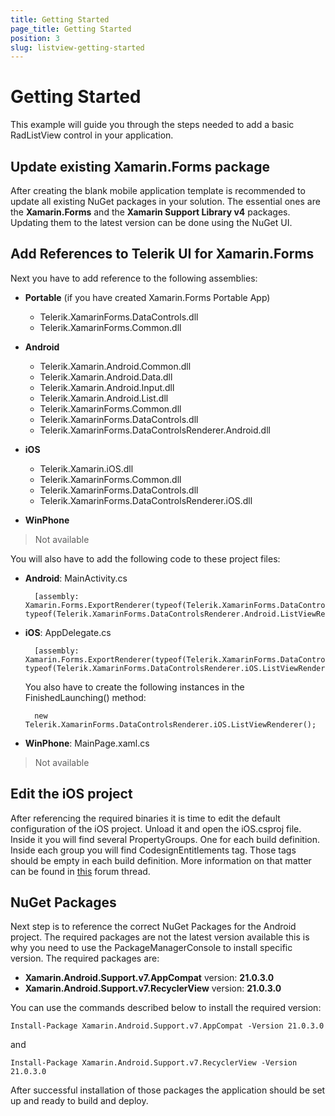 ```yaml
---
title: Getting Started
page_title: Getting Started
position: 3
slug: listview-getting-started
---
```


# Getting Started #

This example will guide you through the steps needed to add a basic RadListView control in your application.

## Update existing Xamarin.Forms package
After creating the blank mobile application template is recommended to update all existing NuGet packages in your solution. The essential ones are the **Xamarin.Forms** and the **Xamarin Support Library v4** packages. Updating them to the latest version can be done using the NuGet UI.

## Add References to Telerik UI for Xamarin.Forms ##
Next you have to add reference to the following assemblies:

* **Portable** (if you have created Xamarin.Forms Portable App)

	- Telerik.XamarinForms.DataControls.dll
	- Telerik.XamarinForms.Common.dll
* **Android**

	- Telerik.Xamarin.Android.Common.dll
	- Telerik.Xamarin.Android.Data.dll
	- Telerik.Xamarin.Android.Input.dll
	- Telerik.Xamarin.Android.List.dll
	- Telerik.XamarinForms.Common.dll
	- Telerik.XamarinForms.DataControls.dll
	- Telerik.XamarinForms.DataControlsRenderer.Android.dll
* **iOS**

	- Telerik.Xamarin.iOS.dll
	- Telerik.XamarinForms.Common.dll
	- Telerik.XamarinForms.DataControls.dll
	- Telerik.XamarinForms.DataControlsRenderer.iOS.dll
* **WinPhone**
	
>Not available

You will also have to add the following code to these project files:

* **Android**: MainActivity.cs
  
		[assembly: Xamarin.Forms.ExportRenderer(typeof(Telerik.XamarinForms.DataControls.RadListView), typeof(Telerik.XamarinForms.DataControlsRenderer.Android.ListViewRenderer))]

* **iOS**: AppDelegate.cs

		[assembly: Xamarin.Forms.ExportRenderer(typeof(Telerik.XamarinForms.DataControls.RadListView), typeof(Telerik.XamarinForms.DataControlsRenderer.iOS.ListViewRenderer))]
	You also have to create the following instances in the FinishedLaunching() method:

		new Telerik.XamarinForms.DataControlsRenderer.iOS.ListViewRenderer();


* **WinPhone**: MainPage.xaml.cs
    
>Not available

## Edit the iOS project
After referencing the required binaries it is time to edit the default configuration of the iOS project. Unload it and open the iOS.csproj file. Inside it you will find several PropertyGroups. One for each build definition. Inside each group you will find CodesignEntitlements tag. Those tags should be empty in each build definition. More information on that matter can be found in [this]({http://forums.xamarin.com/discussion/39674/iphonesimulator-build-results-in-no-valid-ios-code-signing-keys-found-in-keychain}) forum thread.

## NuGet Packages
Next step is to reference the correct NuGet Packages for the Android project. The required packages are not the latest version available this is why you need to use the PackageManagerConsole to install specific version. The required packages are:
* **Xamarin.Android.Support.v7.AppCompat** version: **21.0.3.0**
* **Xamarin.Android.Support.v7.RecyclerView** version: **21.0.3.0**

You can use the commands described below to install the required version:

	Install-Package Xamarin.Android.Support.v7.AppCompat -Version 21.0.3.0
and

	Install-Package Xamarin.Android.Support.v7.RecyclerView -Version 21.0.3.0
	
After successful installation of those packages the application should be set up and ready to build and deploy.